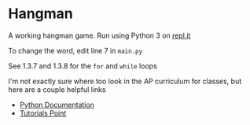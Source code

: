 # Hangman
A working hangman game. Run using Python 3 on [repl.it](https://repl.it/E18h/36)

To change the word, edit line 7 in `main.py`

See 1.3.7 and 1.3.8 for the `for` and `while` loops

I'm not exactly sure where too look in the AP curriculum for classes, but here are a couple helpful links
- [Python Documentation](https://docs.python.org/3/tutorial/classes.html)
- [Tutorials Point](https://www.tutorialspoint.com/python/python_classes_objects.htm)

